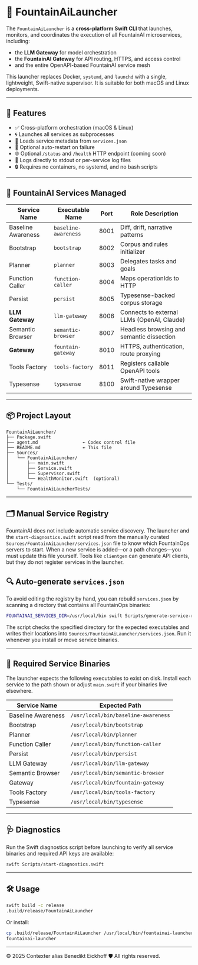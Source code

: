# 🚀 FountainAiLauncher

The `FountainAiLauncher` is a **cross-platform Swift CLI** that launches, monitors, and coordinates the execution of all FountainAI microservices, including:

- the **LLM Gateway** for model orchestration
- the **FountainAI Gateway** for API routing, HTTPS, and access control
- and the entire OpenAPI-based FountainAI service mesh

This launcher replaces Docker, `systemd`, and `launchd` with a single, lightweight, Swift-native supervisor. It is suitable for both macOS and Linux deployments.

---

## 🎯 Features

- ✅ Cross-platform orchestration (macOS & Linux)
- 🌀 Launches all services as subprocesses
- 📄 Loads service metadata from `services.json`
- 🔁 Optional auto-restart on failure
- 🌐 Optional `/status` and `/health` HTTP endpoint (coming soon)
- 📜 Logs directly to stdout or per-service log files
- 🔒 Requires no containers, no systemd, and no bash scripts

---

## 🧱 FountainAI Services Managed

| Service Name           | Executable Name        | Port  | Role Description |
|------------------------|------------------------|-------|------------------|
| Baseline Awareness     | `baseline-awareness`   | 8001  | Diff, drift, narrative patterns |
| Bootstrap              | `bootstrap`            | 8002  | Corpus and rules initializer |
| Planner                | `planner`              | 8003  | Delegates tasks and goals |
| Function Caller        | `function-caller`      | 8004  | Maps operationIds to HTTP |
| Persist                | `persist`              | 8005  | Typesense-backed corpus storage |
| **LLM Gateway**        | `llm-gateway`          | 8006  | Connects to external LLMs (OpenAI, Claude) |
| Semantic Browser       | `semantic-browser`     | 8007  | Headless browsing and semantic dissection |
| **Gateway**            | `fountain-gateway`     | 8010  | HTTPS, authentication, route proxying |
| Tools Factory          | `tools-factory`        | 8011  | Registers callable OpenAPI tools |
| Typesense              | `typesense`            | 8100  | Swift-native wrapper around Typesense |

---

## 📦 Project Layout

```
FountainAiLauncher/
├── Package.swift
├── agent.md                 ← Codex control file
├── README.md                ← This file
├── Sources/
│   └── FountainAiLauncher/
│       ├── main.swift
│       ├── Service.swift
│       ├── Supervisor.swift
│       └── HealthMonitor.swift  (optional)
└── Tests/
    └── FountainAiLauncherTests/
```

---

## 🗂 Manual Service Registry

FountainAI does not include automatic service discovery. The launcher and the
`start-diagnostics.swift` script read from the manually curated
`Sources/FountainAiLauncher/services.json` file to know which FountainOps
servers to start. When a new service is added—or a path changes—you must update
this file yourself. Tools like `clientgen` can generate API clients, but they do
not register services in the launcher.

## 🔍 Auto-generate `services.json`

To avoid editing the registry by hand, you can rebuild `services.json` by
scanning a directory that contains all FountainOps binaries:

```bash
FOUNTAINAI_SERVICES_DIR=/usr/local/bin swift Scripts/generate-service-registry.swift
```

The script checks the specified directory for the expected executables and
writes their locations into `Sources/FountainAiLauncher/services.json`. Run it
whenever you install or move service binaries.

---

## 🔧 Required Service Binaries

The launcher expects the following executables to exist on disk. Install each service to the path shown or adjust `main.swift` if your binaries live elsewhere.

| Service Name         | Expected Path                             |
|----------------------|-------------------------------------------|
| Baseline Awareness   | `/usr/local/bin/baseline-awareness`       |
| Bootstrap            | `/usr/local/bin/bootstrap`                |
| Planner              | `/usr/local/bin/planner`                  |
| Function Caller      | `/usr/local/bin/function-caller`          |
| Persist              | `/usr/local/bin/persist`                  |
| LLM Gateway          | `/usr/local/bin/llm-gateway`              |
| Semantic Browser     | `/usr/local/bin/semantic-browser`         |
| Gateway              | `/usr/local/bin/fountain-gateway`         |
| Tools Factory        | `/usr/local/bin/tools-factory`            |
| Typesense            | `/usr/local/bin/typesense`                |

---

## 🩺 Diagnostics

Run the Swift diagnostics script before launching to verify all service binaries and required API keys are available:

```bash
swift Scripts/start-diagnostics.swift
```

---

## 🛠️ Usage

```bash
swift build -c release
.build/release/FountainAiLauncher
```

Or install:

```bash
cp .build/release/FountainAiLauncher /usr/local/bin/fountainai-launcher
fountainai-launcher
```

---
© 2025 Contexter alias Benedikt Eickhoff 🛡️ All rights reserved.
